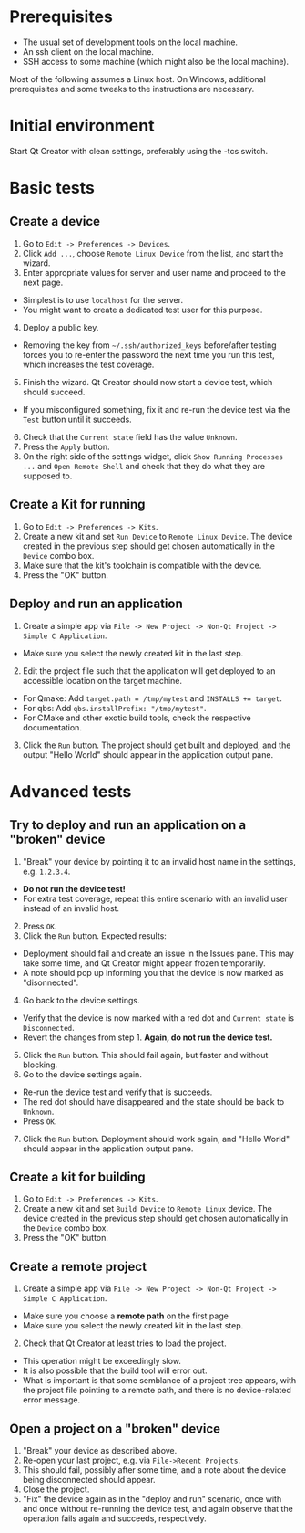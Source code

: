 # Prerequisites
- The usual set of development tools on the local machine.
- An ssh client on the local machine.
- SSH access to some machine (which might also be the local machine).

Most of the following assumes a Linux host. On Windows, additional prerequisites
and some tweaks to the instructions are necessary.

# Initial environment
Start Qt Creator with clean settings, preferably using the -tcs switch.

# Basic tests

## Create a device
1. Go to `Edit -> Preferences -> Devices`.
2. Click `Add ...`, choose `Remote Linux Device` from the list, and start the wizard.
3. Enter appropriate values for server and user name and proceed to the next page.
  - Simplest is to use `localhost` for the server.
  - You might want to create a dedicated test user for this purpose.
4. Deploy a public key.
  - Removing the key from `~/.ssh/authorized_keys` before/after testing forces you to re-enter
    the password the next time you run this test, which increases the test coverage.
5. Finish the wizard. Qt Creator should now start a device test, which should succeed.
  - If you misconfigured something, fix it and re-run the device test via the `Test` button
    until it succeeds.
6. Check that the `Current state` field has the value `Unknown`.
7. Press the `Apply` button.
8. On the right side of the settings widget, click `Show Running Processes ...` and
   `Open Remote Shell` and check that they do what they are supposed to.

## Create a Kit for running
1. Go to `Edit -> Preferences -> Kits`.
2. Create a new kit and set `Run Device` to `Remote Linux Device`. The device created
   in the previous step should get chosen automatically in the `Device` combo box.
3. Make sure that the kit's toolchain is compatible with the device.
4. Press the "OK" button.

## Deploy and run an application
1. Create a simple app via `File -> New Project -> Non-Qt Project -> Simple C Application`.
  - Make sure you select the newly created kit in the last step.
2. Edit the project file such that the application will get deployed to an accessible
   location on the target machine.
  - For Qmake: Add `target.path = /tmp/mytest` and `INSTALLS += target`.
  - For qbs: Add `qbs.installPrefix: "/tmp/mytest"`.
  - For CMake and other exotic build tools, check the respective documentation.
3. Click the `Run` button. The project should get built and deployed, and the output
   "Hello World" should appear in the application output pane.

# Advanced tests

## Try to deploy and run an application on a "broken" device
1. "Break" your device by pointing it to an invalid host name in the settings,
   e.g. `1.2.3.4`.
  - **Do not run the device test!**
  - For extra test coverage, repeat this entire scenario with an invalid user
    instead of an invalid host.
2. Press `OK`.
3. Click the `Run` button. Expected results:
  - Deployment should fail and create an issue in the Issues pane. This may take some
    time, and Qt Creator might appear frozen temporarily.
  - A note should pop up informing you that the device is now marked as "disonnected".
4. Go back to the device settings.
  - Verify that the device is now marked with a red dot and `Current state` is `Disconnected`.
  - Revert the changes from step 1. **Again, do not run the device test.**
5. Click the `Run` button. This should fail again, but faster and without blocking.
6. Go to the device settings again.
  - Re-run the device test and verify that is succeeds.
  - The red dot should have disappeared and the state should be back to `Unknown`.
  - Press `OK`.
7. Click the `Run` button. Deployment should work again, and "Hello World" should appear
   in the application output pane.

## Create a kit for building
1. Go to `Edit -> Preferences -> Kits`.
2. Create a new kit and set `Build Device` to `Remote Linux` device. The device created
   in the previous step should get chosen automatically in the `Device` combo box.
3. Press the "OK" button.

## Create a remote project
1. Create a simple app via `File -> New Project -> Non-Qt Project -> Simple C Application`.
  - Make sure you choose a **remote path** on the first page
  - Make sure you select the newly created kit in the last step.
2. Check that Qt Creator at least tries to load the project.
  - This operation might be exceedingly slow.
  - It is also possible that the build tool will error out.
  - What is important is that some semblance of a project tree appears, with the project
    file pointing to a remote path, and there is no device-related error message.

## Open a project on a "broken" device
1. "Break" your device as described above.
2. Re-open your last project, e.g. via `File->Recent Projects`.
3. This should fail, possibly after some time, and a note about the device being
   disconnected should appear.
4. Close the project.
5. "Fix" the device again as in the "deploy and run" scenario, once with and once
   without re-running the device test, and again observe that the operation fails again
   and succeeds, respectively.
